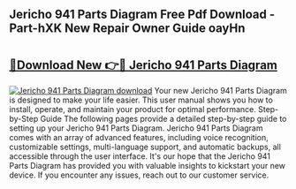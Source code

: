 ## Jericho 941 Parts Diagram Free Pdf Download - Part-hXK New Repair Owner Guide oayHn

# <h2><a href="http://dfturv.blite.top/?on=Jericho+941+Parts+Diagram">🔗Download New 👉🔴 Jericho 941 Parts Diagram</a></h2>

[![Jericho 941 Parts Diagram download](https://i.imgur.com/lujVjoI.png)](http://dfturv.blite.top/?on=Jericho+941+Parts+Diagram)
Your new Jericho 941 Parts Diagram is designed to make your life easier. This user manual shows you how to install, operate, and maintain your product for optimal performance. Step-by-Step Guide The following pages provide a detailed step-by-step guide to setting up your Jericho 941 Parts Diagram. Jericho 941 Parts Diagram comes with an array of advanced features, including voice recognition, customizable settings, multi-language support, and automatic backups, all accessible through the user interface. It's our hope that the Jericho 941 Parts Diagram has provided you with valuable insights to kickstart your new device. If you encounter any issues, reach out to our customer service.
